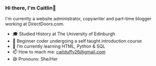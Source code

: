 ### Hi there, I'm Caitlin👋
I'm currently a website administrator, copywriter and part-time blogger working at DirectDoors.com.
- :mortar_board: Studied History at The University of Edinburgh
- :baby: Beginner coder undergoing a self taught introduction course
- 🌱 I’m currently learning HTML, Python & SQL
- 📫 How to reach me: caitduffy26@gmail.com
- 😄 Pronouns: She/Her

